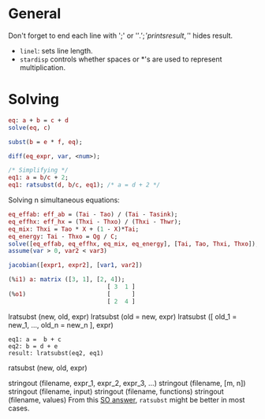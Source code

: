 # General

Don't forget to end each line with ';' or '$'. ';' prints result, '$' hides result.

- `linel`: sets line length.
- `stardisp` controls whether spaces or \*'s are used to represent multiplication.

# Solving

```maxima
eq: a + b = c + d
solve(eq, c)

subst(b = e * f, eq);

diff(eq_expr, var, <num>);

/* Simplifying */
eq1: a = b/c + 2;
eq1: ratsubst(d, b/c, eq1); /* a = d + 2 */
```


Solving n simultaneous equations:

```maxima
eq_effab: eff_ab = (Tai - Tao) / (Tai - Tasink);
eq_effhx: eff_hx = (Thxi - Thxo) / (Thxi - Thwr);
eq_mix: Thxi = Tao * X + (1 - X)*Tai;
eq_energy: Tai - Thxo = Qg / C;
solve([eq_effab, eq_effhx, eq_mix, eq_energy], [Tai, Tao, Thxi, Thxo]);
assume(var > 0, var2 < var3)

jacobian([expr1, expr2], [var1, var2])

(%i1) a: matrix ([3, 1], [2, 4]);
                            [ 3  1 ]
(%o1)                       [      ]
                            [ 2  4 ]

```

lratsubst (new, old, expr)
lratsubst (old = new, expr)
lratsubst ([ old_1 = new_1, …, old_n = new_n ], expr)

```
eq1: a =  b + c
eq2: b = d + e
result: lratsubst(eq2, eq1)
```

ratsubst (new, old, expr)

stringout (filename, expr_1, expr_2, expr_3, …)
stringout (filename, [m, n])
stringout (filename, input)
stringout (filename, functions)
stringout (filename, values)
From this [SO answer](https://stackoverflow.com/a/51256735/5932184), `ratsubst` might be better in most cases.
